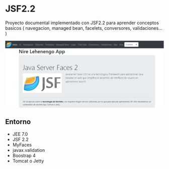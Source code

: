 # JSF2.2

Proyecto documental implementado con JSF2.2 para aprender conceptos basicos ( navegacion, managed bean, facelets, conversores, validaciones... ) 

![Alt text](https://github.com/anderuraga/jsf_2_myfaces/blob/master/screenshot.png)

## Entorno
- JEE 7.0
- JSF 2.2
- MyFaces
- javax.validation
- Boostrap 4
- Tomcat o Jetty